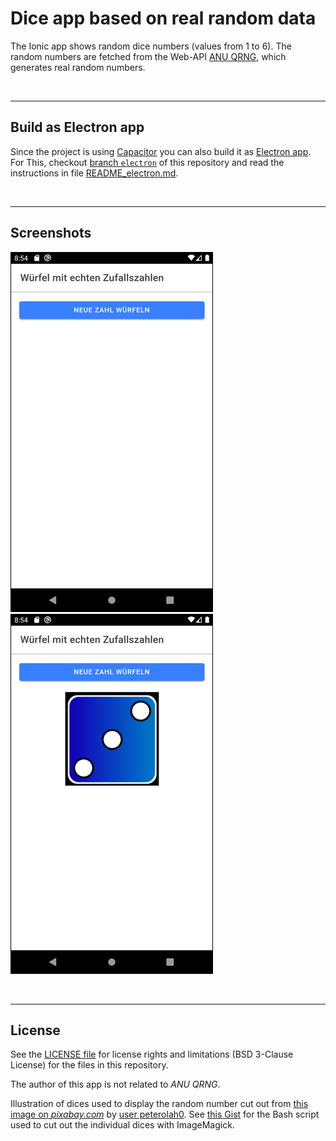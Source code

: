 # Dice app based on real random data #

The Ionic app shows random dice numbers (values from 1 to 6).
The random numbers are fetched from the Web-API [ANU QRNG](https://qrng.anu.edu.au/contact/api-documentation/),
which generates real random numbers.

<br>

----

## Build as Electron app ##

Since the project is using [Capacitor](https://capacitorjs.com/) you can also build it as [Electron app](https://www.electronjs.org/).
For This, checkout [branch `electron`](https://github.com/MDecker-MobileComputing/Ionic_Wuerfel/tree/electron) of this repository and read the instructions in file [README_electron.md](https://github.com/MDecker-MobileComputing/Ionic_Wuerfel/blob/electron/README_electron.md).

<br>

----

## Screenshots ##

![Screenshot 1](screenshot_1.png)  ![Screenshot 2](screenshot_2.png)

<br>

----

## License ##

See the [LICENSE file](LICENSE.md) for license rights and limitations (BSD 3-Clause License) for the files in this repository.

The author of this app is not related to *ANU QRNG*.

Illustration of dices used to display the random number cut out from [this image on *pixabay.com*](https://pixabay.com/de/illustrations/spiel-w%C3%BCrfel-dominospiel-1905965/) by [user peterolah0](https://pixabay.com/de/users/peterolah0-904688/). See [this Gist](https://gist.github.com/MDecker-MobileComputing/6ac576c3a512d2d462920b8e182beaa6) for the Bash script used to cut out the individual dices with ImageMagick.
